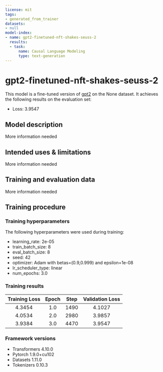 ```yaml
---
license: mit
tags:
- generated_from_trainer
datasets:
- null
model-index:
- name: gpt2-finetuned-nft-shakes-seuss-2
  results:
  - task:
      name: Causal Language Modeling
      type: text-generation
---
```


<!-- This model card has been generated automatically according to the information the Trainer had access to. You
should probably proofread and complete it, then remove this comment. -->

# gpt2-finetuned-nft-shakes-seuss-2

This model is a fine-tuned version of [gpt2](https://huggingface.co/gpt2) on the None dataset.
It achieves the following results on the evaluation set:
- Loss: 3.9547

## Model description

More information needed

## Intended uses & limitations

More information needed

## Training and evaluation data

More information needed

## Training procedure

### Training hyperparameters

The following hyperparameters were used during training:
- learning_rate: 2e-05
- train_batch_size: 8
- eval_batch_size: 8
- seed: 42
- optimizer: Adam with betas=(0.9,0.999) and epsilon=1e-08
- lr_scheduler_type: linear
- num_epochs: 3.0

### Training results

| Training Loss | Epoch | Step | Validation Loss |
|:-------------:|:-----:|:----:|:---------------:|
| 4.3454        | 1.0   | 1490 | 4.1027          |
| 4.0534        | 2.0   | 2980 | 3.9857          |
| 3.9384        | 3.0   | 4470 | 3.9547          |


### Framework versions

- Transformers 4.10.0
- Pytorch 1.9.0+cu102
- Datasets 1.11.0
- Tokenizers 0.10.3
